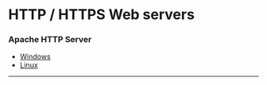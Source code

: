 # HTTP / HTTPS Web servers

### Apache HTTP Server
+ [ Windows ](https://github.com/tshikororoda/web-servers/tree/main/src/windows/apacheHTTPServer.md)
+ [ Linux   ](https://github.com/tshikororoda/web-servers/tree/main/src/linux/apacheHTTPServer.md)

***
